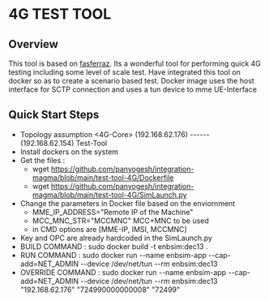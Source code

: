 # 4G TEST TOOL

## Overview
This tool is based on [fasferraz](https://github.com/fasferraz/eNB.git).
Its a wonderful tool for performing quick 4G testing including some level of scale test.
Have integrated this tool on docker so as to create a scenario based test.
Docker image uses the host interface for SCTP connection and uses a tun device
to mme UE-Interface

## Quick Start Steps
* Topology assumption
     <4G-Core> (192.168.62.176) ------ (192.168.62.154) Test-Tool
* Install dockers on the system
* Get the files : 
    - wget https://github.com/panyogesh/integration-magma/blob/main/test-tool-4G/Dockerfile
    - wget https://github.com/panyogesh/integration-magma/blob/main/test-tool-4G/SimLaunch.py
* Change the parameters in Docker file based on the enviornment
    - MME_IP_ADDRESS="Remote IP of the Machine"
    - MCC_MNC_STR="MCCMNC" MCC+MNC to be used
    - in CMD options are [MME-IP, IMSI, MCCMNC]
* Key and OPC are already hardcoded in the SimLaunch.py
* BUILD COMMAND : sudo docker build -t enbsim:dec13 .
* RUN COMMAND : sudo docker run  --name enbsim-app --cap-add=NET_ADMIN --device /dev/net/tun --rm  enbsim:dec13
* OVERRIDE COMMAND : sudo docker run  --name enbsim-app --cap-add=NET_ADMIN --device /dev/net/tun --rm  enbsim:dec13 "192.168.62.176" "724990000000008" "72499"
          
